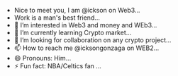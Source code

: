 - Nice to meet you, I am @ickson on Web3...
- Work is a man's best friend...
- 👀 I’m interested in Web3 and money and WEb3...
- 🌱 I’m currently learning Crypto market...
- 💞️ I’m looking for collaboration on any crypto project...
- 📫 How to reach me @icksongonzaga on WEB2...
- 😄 Pronouns: Him...
- ⚡ Fun fact: NBA/Celtics fan ...

<!---
Hunter3407/Hunter3407 is a ✨ special ✨ repository because its `README.md` (this file) appears on your GitHub profile.
You can click the Preview link to take a look at your changes.
--->
